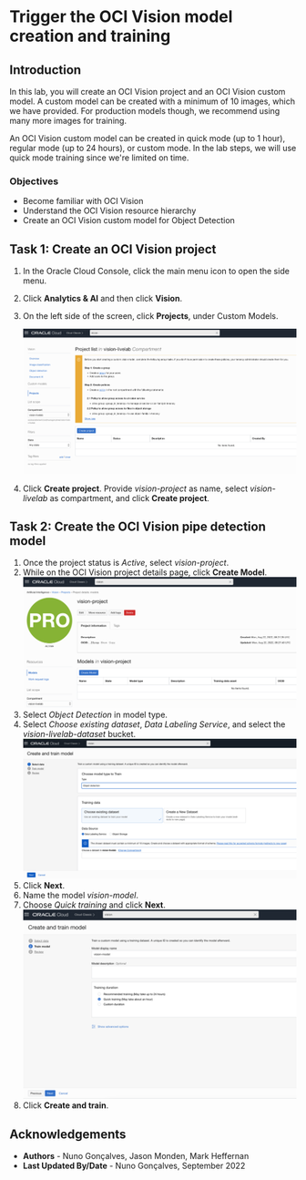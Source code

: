 # Trigger the OCI Vision model creation and training

## Introduction

In this lab, you will create an OCI Vision project and an OCI Vision custom model. A custom model can be created with a minimum of 10 images, which we have provided. For production models though, we recommend using many more images for training.

An OCI Vision custom model can be created in quick mode (up to 1 hour), regular mode (up to 24 hours), or custom mode. In the lab steps, we will use quick mode training since we're limited on time.

### Objectives

- Become familiar with OCI Vision
- Understand the OCI Vision resource hierarchy
- Create an OCI Vision custom model for Object Detection 

## Task 1: Create an OCI Vision project

1. In the Oracle Cloud Console, click the main menu icon to open the side menu.
2. Click **Analytics & AI** and then click **Vision**.
3. On the left side of the screen, click **Projects**, under Custom Models.

   ![Creation of OCI Vision project](../images/create_project.png)

4. Click **Create project**. Provide *vision-project* as name, select *vision-livelab* as compartment, and click **Create project**.

## Task 2: Create the OCI Vision pipe detection model

1. Once the project status is *Active*, select *vision-project*.
2. While on the OCI Vision project details page, click **Create Model**.
   ![OCI Vision project details](../images/vision_project.png)
2. Select *Object Detection* in model type.
3. Select *Choose existing dataset*, *Data Labeling Service*, and select the *vision-livelab-dataset* bucket.
   ![Creation of OCI Vision model - 1](../images/create_model1.png)
4. Click **Next**.
5. Name the model *vision-model*.
6. Choose *Quick training* and click **Next**.
   ![Creation of OCI Vision model - 2](../images/create_model2.png)
7. Click **Create and train**.

## Acknowledgements

* **Authors** - Nuno Gonçalves, Jason Monden, Mark Heffernan
* **Last Updated By/Date** - Nuno Gonçalves, September 2022
